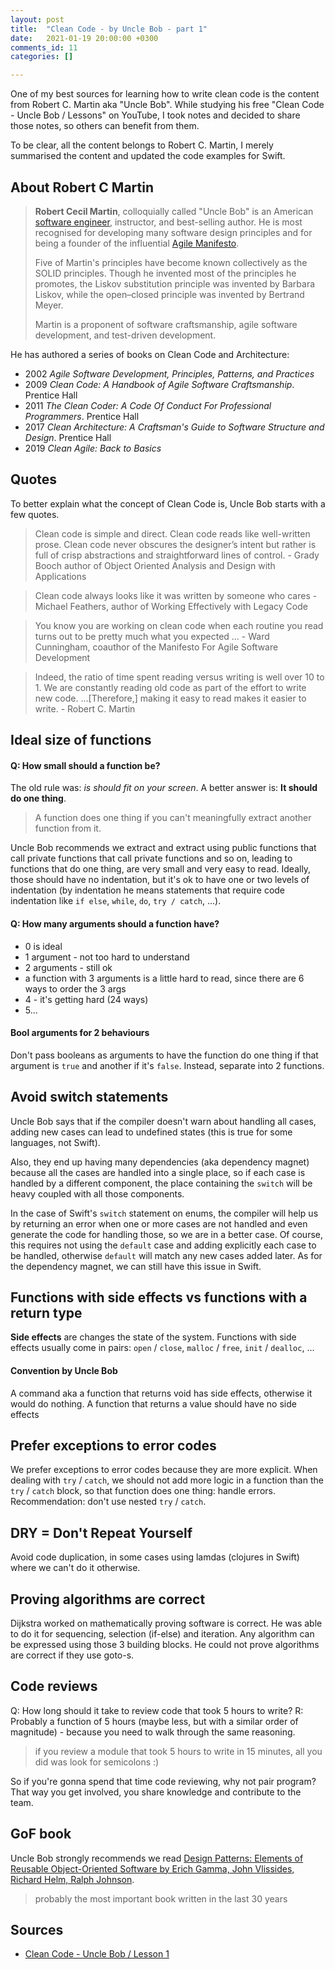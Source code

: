 ```yaml
---
layout: post
title:  "Clean Code - by Uncle Bob - part 1"
date:   2021-01-19 20:00:00 +0300
comments_id: 11
categories: []

---
```


One of my best sources for learning how to write clean code is the content from Robert C. Martin aka "Uncle Bob". While studying his free "Clean Code - Uncle Bob / Lessons" on YouTube, I took notes and decided to share those notes, so others can benefit from them.

To be clear, all the content belongs to Robert C. Martin, I merely summarised the content and updated the code examples for Swift.

## About Robert C Martin

> **Robert Cecil Martin**, colloquially called "Uncle Bob" is an American [software engineer](https://en.wikipedia.org/wiki/Software_engineer), instructor, and best-selling author. He is most recognised for developing many software design principles and for being a founder of the influential [Agile Manifesto](https://en.wikipedia.org/wiki/Agile_Manifesto).
>
> Five of Martin's principles have become known collectively as the SOLID principles. Though he invented most of the principles he promotes, the Liskov substitution principle was invented by Barbara Liskov, while the open–closed principle was invented by Bertrand Meyer.
>
> Martin is a proponent of software craftsmanship, agile software development, and test-driven development.

He has authored a series of books on Clean Code and Architecture:
- 2002 *Agile Software Development, Principles, Patterns, and Practices*
- 2009 *Clean Code: A Handbook of Agile Software Craftsmanship*. Prentice Hall
- 2011 *The Clean Coder: A Code Of Conduct For Professional Programmers*. Prentice Hall
- 2017 *Clean Architecture: A Craftsman's Guide to Software Structure and Design*. Prentice Hall
- 2019 *Clean Agile: Back to Basics*

## Quotes

To better explain what the concept of Clean Code is, Uncle Bob starts with a few quotes.

> Clean code is simple and direct. Clean code reads like well-written prose. Clean code never obscures the designer’s intent but rather is full of crisp abstractions and straightforward lines of control. - Grady Booch author of Object Oriented Analysis and Design with Applications

> Clean code always looks like it was written by someone who cares - Michael Feathers, author of Working Effectively with Legacy Code

> You know you are working on clean code when each routine you read turns out to be pretty much what you expected ... - Ward Cunningham, coauthor of the Manifesto For Agile Software Development

> Indeed, the ratio of time spent reading versus writing is well over 10 to 1. We are constantly reading old code as part of the effort to write new code. ...[Therefore,] making it easy to read makes it easier to write. - Robert C. Martin

## Ideal size of functions

#### Q: How small should a function be?
The old rule was: _is should fit on your screen_.
A better answer is: __It should do one thing__.

> A function does one thing if you can't meaningfully extract another function from it.

Uncle Bob recommends we extract and extract using public functions that call private functions that call private functions and so on, leading to functions that do one thing, are very small and very easy to read.
Ideally, those should have no indentation, but it's ok to have one or two levels of indentation (by indentation he means statements that require code indentation like `if else`,  `while`, `do`, `try / catch`, ...).

#### Q: How many arguments should a function have?
- 0 is ideal
- 1 argument - not too hard to understand
- 2 arguments - still ok
- a function with 3 arguments is a little hard to read, since there are 6 ways to order the 3 args
- 4 - it's getting hard (24 ways)
- 5...

#### Bool arguments for 2 behaviours
Don't pass booleans as arguments to have the function do one thing if that argument is `true` and another if it's `false`. Instead, separate into 2 functions.

## Avoid switch statements

Uncle Bob says that if the compiler doesn't warn about handling all cases, adding new cases can lead to undefined states (this is true for some languages, not Swift).

Also, they end up having many dependencies (aka dependency magnet) because all the cases are handled into a single place, so if each case is handled by a different component, the place containing the `switch` will be heavy coupled with all those components.

In the case of Swift's `switch` statement on enums, the compiler will help us by returning an error when one or more cases are not handled and even generate the code for handling those, so we are in a better case. Of course, this requires not using the `default` case and adding explicitly each case to be handled, otherwise `default` will match any new cases added later.
As for the dependency magnet, we can still have this issue in Swift.

## Functions with side effects vs functions with a return type
__Side effects__ are changes the state of the system.
Functions with side effects usually come in pairs: `open` / `close`, `malloc` / `free`, `init` / `dealloc`, ...

#### Convention by Uncle Bob
A command aka a function that returns void has side effects, otherwise it would do nothing.
A function that returns a value should have no side effects

## Prefer exceptions to error codes
We prefer exceptions to error codes because they are more explicit.
When dealing with `try` / `catch`, we should not add more logic in a function than the `try` / `catch` block, so that function does one thing: handle errors.
Recommendation: don't use nested `try` / `catch`.

## DRY = Don't Repeat Yourself
Avoid code duplication, in some cases using lamdas (clojures in Swift) where we can't do it otherwise.

## Proving algorithms are correct

Dijkstra worked on mathematically proving software is correct. He was able to do it for sequencing, selection (if-else) and iteration.
Any algorithm can be expressed using those 3 building blocks.
He could not prove algorithms are correct if they use goto-s.

## Code reviews

Q: How long should it take to review code that took 5 hours to write?
R: Probably a function of 5 hours (maybe less, but with a similar order of magnitude) - because you need to walk through the same reasoning.

> if you review a module that took 5 hours to write in 15 minutes, all you did was look for semicolons :)

So if you're gonna spend that time code reviewing, why not pair program?
That way you get involved, you share knowledge and contribute to the team.

## GoF book

Uncle Bob strongly recommends we read [Design Patterns: Elements of Reusable Object-Oriented Software by Erich Gamma, John Vlissides, Richard Helm, Ralph Johnson](https://www.amazon.com/Design-Patterns-Elements-Reusable-Object-Oriented/dp/0201633612).
> probably the most important book written in the last 30 years

## Sources

- [Clean Code - Uncle Bob / Lesson 1](https://www.youtube.com/watch?v=7EmboKQH8lM)
